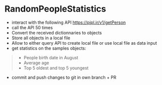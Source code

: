 # RandomPeopleStatistics
- interact with the following API https://pipl.ir/v1/getPerson
- call the API 50 times
- Convert the received dictionnaries to objects
- Store all objects in a local file
- Allow to either query API to create local file or use local file as data input
- get statistics on the samples objects:
> - People birth date in August
> - Average age
> - Top 5 oldest and top 5 youngest
- commit and push changes to git in own branch + PR
 
